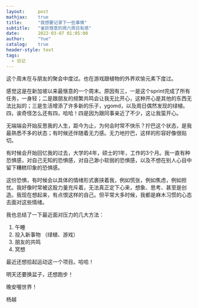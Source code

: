 ```yaml
---
layout:     post
mathjax:    true
title:      "我想要记录下一些事情"
subtitle:   "雀跃惬意的周六周日有感"
date:       2022-03-07 01:05:00
author:     "Yue"
catalog:    true
header-style: text
tags:
  - 日记
---
```


这个周末在与朋友的聚会中度过。也在游戏跟植物的外界欢愉元素下度过。

感觉这是在新加坡以来最惬意的一个周末。原因有三，一是这个sprint完成了所有任务，一身轻；二是跟朋友的频繁共鸣会让我无比开心，这种开心是其他的东西无法比拟的；三是生活增添了许多新的乐子，ygomd，以及周日偶然发现的绿植。四，诶奇怪怎么还有四，哈哈！四是因为跟同事亲近了不少，这让我蛮开心。

无端端会开始反思我的人生，距今为止，为何会时常不快乐？拧巴这个状态，是我最熟悉不多的状态；有时候还伴随着无力感。无力地拧巴，这样的形容好像很贴切。

有时候会开始回忆我的过去，大学的4年，硕士的1年，工作的3个月。我一直有种恐惧感，对自己无知的恐惧感，对自己渺小软弱的恐惧感，以及不想在别人心目中留下糟糕印象的恐惧感。

这份恐惧，有时候会以具体的情绪形式裹挟着我，例如慌张，例如焦虑，例如担忧。我好像时常被这股力量充斥着，无法真正定下心来，想象、思考、甚至是创造。我现在想起来，有点恨这样的自己。但平常大多时候，我都是麻木习惯的心态去面对这些情绪。

我也总结了一下最近面对压力的几大方法：
1. 午睡
2. 投入新事物 （绿植、游戏）
3. 朋友的共鸣
4. 冥想

最近还想拾起运动这一个项目。哈哈！

明天还要换盆子，还想跑步！

晚安喔世界！

杨越
